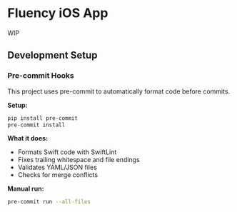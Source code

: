 # Fluency iOS App

WIP

## Development Setup

### Pre-commit Hooks

This project uses pre-commit to automatically format code before commits.

**Setup:**
```bash
pip install pre-commit
pre-commit install
```

**What it does:**
- Formats Swift code with SwiftLint
- Fixes trailing whitespace and file endings
- Validates YAML/JSON files
- Checks for merge conflicts

**Manual run:**
```bash
pre-commit run --all-files
```